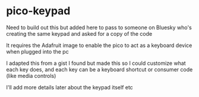 # pico-keypad

Need to build out this but added here to pass to someone on Bluesky who's creating the same keypad and asked for a copy of the code

It requires the Adafruit image to enable the pico to act as a keyboard device when plugged into the pc

I adapted this from a gist I found but made this so I could customize what each key does, and each key can be a keyboard shortcut or consumer code (like media controls)

I'll add more details later about the keypad itself etc

